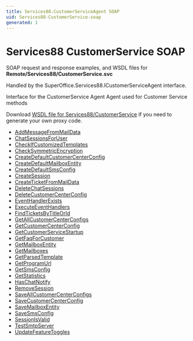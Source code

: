 ```yaml
---
title: Services88.CustomerServiceAgent SOAP
uid: Services88-CustomerService-soap
generated: 1
---
```


# Services88 CustomerService SOAP

SOAP request and response examples, and WSDL files for **Remote/Services88/CustomerService.svc**

Handled by the <see cref="T:SuperOffice.Services88.ICustomerServiceAgent">SuperOffice.Services88.ICustomerServiceAgent</see> interface.

Interface for the CustomerService Agent
Agent used for Customer Service methods

Download [WSDL file for Services88/CustomerService](../Services88-CustomerService.md) if you need to generate your own proxy code.

* [AddMessageFromMailData](AddMessageFromMailData.md)
* [ChatSessionsForUser](ChatSessionsForUser.md)
* [CheckIfCustomizedTemplates](CheckIfCustomizedTemplates.md)
* [CheckSymmetricEncryption](CheckSymmetricEncryption.md)
* [CreateDefaultCustomerCenterConfig](CreateDefaultCustomerCenterConfig.md)
* [CreateDefaultMailboxEntity](CreateDefaultMailboxEntity.md)
* [CreateDefaultSmsConfig](CreateDefaultSmsConfig.md)
* [CreateSession](CreateSession.md)
* [CreateTicketFromMailData](CreateTicketFromMailData.md)
* [DeleteChatSessions](DeleteChatSessions.md)
* [DeleteCustomerCenterConfig](DeleteCustomerCenterConfig.md)
* [EventHandlerExists](EventHandlerExists.md)
* [ExecuteEventHandlers](ExecuteEventHandlers.md)
* [FindTicketsByTitleOrId](FindTicketsByTitleOrId.md)
* [GetAllCustomerCenterConfigs](GetAllCustomerCenterConfigs.md)
* [GetCustomerCenterConfig](GetCustomerCenterConfig.md)
* [GetCustomerServiceStartup](GetCustomerServiceStartup.md)
* [GetFaqForCustomer](GetFaqForCustomer.md)
* [GetMailboxEntity](GetMailboxEntity.md)
* [GetMailboxes](GetMailboxes.md)
* [GetParsedTemplate](GetParsedTemplate.md)
* [GetProgramUrl](GetProgramUrl.md)
* [GetSmsConfig](GetSmsConfig.md)
* [GetStatistics](GetStatistics.md)
* [HasChatNotify](HasChatNotify.md)
* [RemoveSession](RemoveSession.md)
* [SaveAllCustomerCenterConfigs](SaveAllCustomerCenterConfigs.md)
* [SaveCustomerCenterConfig](SaveCustomerCenterConfig.md)
* [SaveMailboxEntity](SaveMailboxEntity.md)
* [SaveSmsConfig](SaveSmsConfig.md)
* [SessionIsValid](SessionIsValid.md)
* [TestSmtpServer](TestSmtpServer.md)
* [UpdateFeatureToggles](UpdateFeatureToggles.md)

